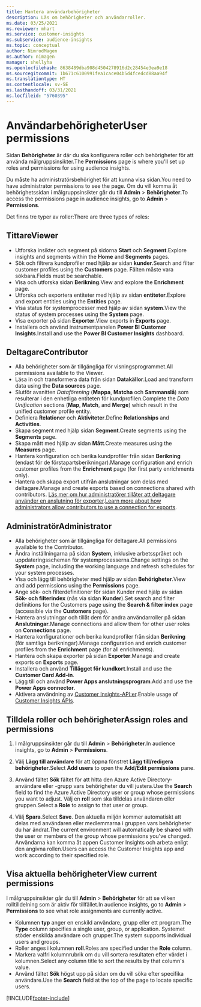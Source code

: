 ```yaml
---
title: Hantera användarbehörigheter
description: Läs om behörigheter och användarroller.
ms.date: 03/25/2021
ms.reviewer: mhart
ms.service: customer-insights
ms.subservice: audience-insights
ms.topic: conceptual
author: NimrodMagen
ms.author: nimagen
manager: shellyha
ms.openlocfilehash: 8638489dba908d4504278916d2c28454e3ea9e18
ms.sourcegitcommit: 1b671c6100991fea1cace04b5d4fcedcd88aa94f
ms.translationtype: HT
ms.contentlocale: sv-SE
ms.lasthandoff: 03/31/2021
ms.locfileid: "5760395"
---
```

# <a name="user-permissions"></a><span data-ttu-id="df8d0-103">Användarbehörigheter</span><span class="sxs-lookup"><span data-stu-id="df8d0-103">User permissions</span></span>

<span data-ttu-id="df8d0-104">Sidan **Behörigheter** är där du ska konfigurera roller och behörigheter för att använda målgruppsinsikter.</span><span class="sxs-lookup"><span data-stu-id="df8d0-104">The **Permissions** page is where you'll set up roles and permissions for using audience insights.</span></span>

<span data-ttu-id="df8d0-105">Du måste ha administratörsbehörighet för att kunna visa sidan.</span><span class="sxs-lookup"><span data-stu-id="df8d0-105">You need to have administrator permissions to see the page.</span></span> <span data-ttu-id="df8d0-106">Om du vill komma åt behörighetssidan i målgruppsinsikter går du till **Admin** > **Behörigheter**.</span><span class="sxs-lookup"><span data-stu-id="df8d0-106">To access the permissions page in audience insights, go to **Admin** > **Permissions**.</span></span>

<span data-ttu-id="df8d0-107">Det finns tre typer av roller:</span><span class="sxs-lookup"><span data-stu-id="df8d0-107">There are three types of roles:</span></span>

## <a name="viewer"></a><span data-ttu-id="df8d0-108">Tittare</span><span class="sxs-lookup"><span data-stu-id="df8d0-108">Viewer</span></span>

- <span data-ttu-id="df8d0-109">Utforska insikter och segment på sidorna **Start** och **Segment**.</span><span class="sxs-lookup"><span data-stu-id="df8d0-109">Explore insights and segments within the **Home** and **Segments** pages.</span></span>
- <span data-ttu-id="df8d0-110">Sök och filtrera kundprofiler med hjälp av sidan **kunder**.</span><span class="sxs-lookup"><span data-stu-id="df8d0-110">Search and filter customer profiles using the **Customers** page.</span></span> <span data-ttu-id="df8d0-111">Fälten måste vara sökbara.</span><span class="sxs-lookup"><span data-stu-id="df8d0-111">Fields must be searchable.</span></span>
- <span data-ttu-id="df8d0-112">Visa och utforska sidan **Berikning**.</span><span class="sxs-lookup"><span data-stu-id="df8d0-112">View and explore the **Enrichment** page.</span></span>
- <span data-ttu-id="df8d0-113">Utforska och exportera entiteter med hjälp av sidan **entiteter**.</span><span class="sxs-lookup"><span data-stu-id="df8d0-113">Explore and export entities using the **Entities** page.</span></span>
- <span data-ttu-id="df8d0-114">Visa status för systemprocesser med hjälp av sidan **system**.</span><span class="sxs-lookup"><span data-stu-id="df8d0-114">View the status of system processes  using the **System** page.</span></span>
- <span data-ttu-id="df8d0-115">Visa exporter på sidan **Exporter**.</span><span class="sxs-lookup"><span data-stu-id="df8d0-115">View exports in **Exports** page.</span></span>
- <span data-ttu-id="df8d0-116">Installera och använd instrumentpanelen **Power BI Customer Insights**.</span><span class="sxs-lookup"><span data-stu-id="df8d0-116">Install and use the **Power BI Customer Insights** dashboard.</span></span>

## <a name="contributor"></a><span data-ttu-id="df8d0-117">Deltagare</span><span class="sxs-lookup"><span data-stu-id="df8d0-117">Contributor</span></span>

- <span data-ttu-id="df8d0-118">Alla behörigheter som är tillgängliga för visningsprogrammet.</span><span class="sxs-lookup"><span data-stu-id="df8d0-118">All permissions available to the Viewer.</span></span>
- <span data-ttu-id="df8d0-119">Läsa in och transformera data från sidan **Datakällor**.</span><span class="sxs-lookup"><span data-stu-id="df8d0-119">Load and transform data using the **Data sources** page.</span></span>
- <span data-ttu-id="df8d0-120">Slutför avsnitten *Dataförening* (**Mappa**, **Matcha** och **Sammanslå**) som resulterar i den enhetliga entiteten för kundprofilen.</span><span class="sxs-lookup"><span data-stu-id="df8d0-120">Complete the *Data Unification* sections (**Map**, **Match**, and **Merge**) which result in the unified customer profile entity.</span></span>
- <span data-ttu-id="df8d0-121">Definiera **Relationer** och **Aktiviteter**.</span><span class="sxs-lookup"><span data-stu-id="df8d0-121">Define **Relationships** and **Activities**.</span></span>
- <span data-ttu-id="df8d0-122">Skapa segment med hjälp sidan **Segment**.</span><span class="sxs-lookup"><span data-stu-id="df8d0-122">Create segments using the **Segments** page.</span></span>
- <span data-ttu-id="df8d0-123">Skapa mått med hjälp av sidan **Mått**.</span><span class="sxs-lookup"><span data-stu-id="df8d0-123">Create measures using the **Measures** page.</span></span>
- <span data-ttu-id="df8d0-124">Hantera konfiguration och berika kundprofiler från sidan **Berikning** (endast för de förstapartsberikningar).</span><span class="sxs-lookup"><span data-stu-id="df8d0-124">Manage configuration and enrich customer profiles from the **Enrichment** page (for first party enrichments only).</span></span>
- <span data-ttu-id="df8d0-125">Hantera och skapa export utifrån anslutningar som delas med deltagare.</span><span class="sxs-lookup"><span data-stu-id="df8d0-125">Manage and create exports based on connections shared with contributors.</span></span> <span data-ttu-id="df8d0-126">[Läs mer om hur administratörer tillåter att deltagare använder en anslutning för exporter](connections.md#allow-contributors-to-use-a-connection-for-exports).</span><span class="sxs-lookup"><span data-stu-id="df8d0-126">[Learn more about how administrators allow contributors to use a connection for exports](connections.md#allow-contributors-to-use-a-connection-for-exports).</span></span>

## <a name="administrator"></a><span data-ttu-id="df8d0-127">Administratör</span><span class="sxs-lookup"><span data-stu-id="df8d0-127">Administrator</span></span>

- <span data-ttu-id="df8d0-128">Alla behörigheter som är tillgängliga för deltagare.</span><span class="sxs-lookup"><span data-stu-id="df8d0-128">All permissions available to the Contributor.</span></span>
- <span data-ttu-id="df8d0-129">Ändra inställningarna på sidan **System**, inklusive arbetsspråket och uppdateringsscheman för systemprocesserna.</span><span class="sxs-lookup"><span data-stu-id="df8d0-129">Change settings on the **System** page, including the working language and refresh schedules for your system processes.</span></span>
- <span data-ttu-id="df8d0-130">Visa och lägg till behörigheter med hjälp av sidan **Behörigheter**.</span><span class="sxs-lookup"><span data-stu-id="df8d0-130">View and add permissions using the **Permissions** page.</span></span>
- <span data-ttu-id="df8d0-131">Ange sök- och filterdefinitioner för sidan Kunder med hjälp av sidan **Sök- och filterindex** (nås via sidan **Kunder**).</span><span class="sxs-lookup"><span data-stu-id="df8d0-131">Set search and filter definitions for the Customers page using the **Search & filter index** page (accessible via the **Customers** page).</span></span>
- <span data-ttu-id="df8d0-132">Hantera anslutningar och tillåt dem för andra användarroller på sidan **Anslutningar**.</span><span class="sxs-lookup"><span data-stu-id="df8d0-132">Manage connections and allow them for other user roles on **Connections** page.</span></span>
- <span data-ttu-id="df8d0-133">Hantera konfigurationer och berika kundprofiler från sidan **Berikning** (för samtliga berikningar).</span><span class="sxs-lookup"><span data-stu-id="df8d0-133">Manage configuration and enrich customer profiles from the **Enrichment** page (for all enrichments).</span></span>
- <span data-ttu-id="df8d0-134">Hantera och skapa exporter på sidan **Exporter**.</span><span class="sxs-lookup"><span data-stu-id="df8d0-134">Manage and create exports on **Exports** page.</span></span>
- <span data-ttu-id="df8d0-135">Installera och använd **Tillägget för kundkort**.</span><span class="sxs-lookup"><span data-stu-id="df8d0-135">Install and use the **Customer Card Add-in**.</span></span>
- <span data-ttu-id="df8d0-136">Lägg till och använd **Power Apps anslutningsprogram**.</span><span class="sxs-lookup"><span data-stu-id="df8d0-136">Add and use the **Power Apps connector**.</span></span>
- <span data-ttu-id="df8d0-137">Aktivera användning av [Customer Insights-API:er](apis.md).</span><span class="sxs-lookup"><span data-stu-id="df8d0-137">Enable usage of [Customer Insights APIs](apis.md).</span></span>

## <a name="assign-roles-and-permissions"></a><span data-ttu-id="df8d0-138">Tilldela roller och behörigheter</span><span class="sxs-lookup"><span data-stu-id="df8d0-138">Assign roles and permissions</span></span>

1. <span data-ttu-id="df8d0-139">I målgruppsinsikter går du till **Admin** > **Behörigheter**.</span><span class="sxs-lookup"><span data-stu-id="df8d0-139">In audience insights, go to **Admin** > **Permissions**.</span></span>

1. <span data-ttu-id="df8d0-140">Välj **Lägg till användare** för att öppna fönstret **Lägg till/redigera behörigheter**.</span><span class="sxs-lookup"><span data-stu-id="df8d0-140">Select **Add users** to open the **Add/Edit permissions** pane.</span></span>

1. <span data-ttu-id="df8d0-141">Använd fältet **Sök** fältet för att hitta den Azure Active Directory-användare eller -grupp vars behörigheter du vill justera.</span><span class="sxs-lookup"><span data-stu-id="df8d0-141">Use the **Search** field to find the Azure Active Directory user or group whose permissions you want to adjust.</span></span> <span data-ttu-id="df8d0-142">Välj en **roll** som ska tilldelas användaren eller gruppen.</span><span class="sxs-lookup"><span data-stu-id="df8d0-142">Select a **Role** to assign to that user or group.</span></span>

1. <span data-ttu-id="df8d0-143">Välj **Spara**.</span><span class="sxs-lookup"><span data-stu-id="df8d0-143">Select **Save**.</span></span> <span data-ttu-id="df8d0-144">Den aktuella miljön kommer automatiskt att delas med användaren eller medlemmarna i gruppen vars behörigheter du har ändrat.</span><span class="sxs-lookup"><span data-stu-id="df8d0-144">The current environment will automatically be shared with the user or members of the group whose permissions you've changed.</span></span> <span data-ttu-id="df8d0-145">Användarna kan komma åt appen Customer Insights och arbeta enligt den angivna rollen.</span><span class="sxs-lookup"><span data-stu-id="df8d0-145">Users can access the Customer Insights app and work according to their specified role.</span></span>

## <a name="view-current-permissions"></a><span data-ttu-id="df8d0-146">Visa aktuella behörigheter</span><span class="sxs-lookup"><span data-stu-id="df8d0-146">View current permissions</span></span>

<span data-ttu-id="df8d0-147">I målgruppsinsikter går du till **Admin** > **Behörigheter** för att se vilken rolltilldelning som är aktiv för tillfället.</span><span class="sxs-lookup"><span data-stu-id="df8d0-147">In audience insights, go to **Admin** > **Permissions** to see what role assignments are currently active.</span></span>

- <span data-ttu-id="df8d0-148">Kolumnen **typ** anger en enskild användare, grupp eller ett program.</span><span class="sxs-lookup"><span data-stu-id="df8d0-148">The **Type** column specifies a single user, group, or application.</span></span> <span data-ttu-id="df8d0-149">Systemet stöder enskilda användare och grupper.</span><span class="sxs-lookup"><span data-stu-id="df8d0-149">The system supports individual users and groups.</span></span>
- <span data-ttu-id="df8d0-150">Roller anges i kolumnen **roll**.</span><span class="sxs-lookup"><span data-stu-id="df8d0-150">Roles are specified under the **Role** column.</span></span>
- <span data-ttu-id="df8d0-151">Markera valfri kolumnrubrik om du vill sortera resultaten efter värdet i kolumnen.</span><span class="sxs-lookup"><span data-stu-id="df8d0-151">Select any column title to sort the results by that column's value.</span></span>
- <span data-ttu-id="df8d0-152">Använd fältet **Sök** högst upp på sidan om du vill söka efter specifika användare.</span><span class="sxs-lookup"><span data-stu-id="df8d0-152">Use the **Search** field at the top of the page to locate specific users.</span></span>


[!INCLUDE[footer-include](../includes/footer-banner.md)]
